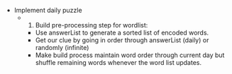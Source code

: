 - Implement daily puzzle
  - 1. Build pre-processing step for wordlist:
      - Use answerList to generate a sorted list of encoded words.
      - Get our clue by going in order through answerList (daily) or randomly (infinite)
      - Make build process maintain word order through current day but shuffle remaining words whenever the word list updates.